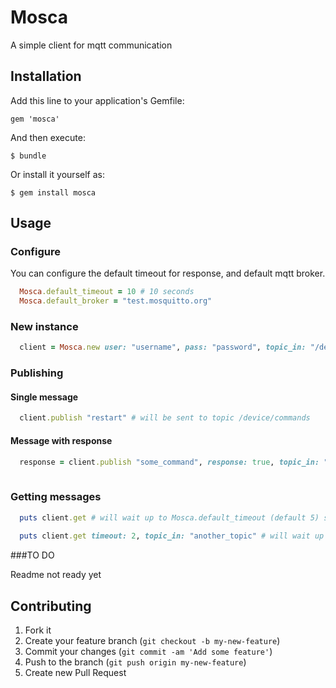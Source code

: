 # Mosca

A simple client for mqtt communication

## Installation

Add this line to your application's Gemfile:

    gem 'mosca'

And then execute:

    $ bundle

Or install it yourself as:

    $ gem install mosca
    
## Usage

### Configure

You can configure the default timeout for response, and default mqtt broker.

```ruby
  Mosca.default_timeout = 10 # 10 seconds
  Mosca.default_broker = "test.mosquitto.org"
```

### New instance

```ruby
  client = Mosca.new user: "username", pass: "password", topic_in: "/device/readings", topic_out: "/device/commands"
```

### Publishing

#### Single message

```ruby
  client.publish "restart" # will be sent to topic /device/commands
```

#### Message with response

```ruby
  response = client.publish "some_command", response: true, topic_in: "/device/responses" # will publish and wait for a response on the /responses topic
  
```

### Getting messages

```ruby
  puts client.get # will wait up to Mosca.default_timeout (default 5) seconds. will return {} if no response comes.
  
  puts client.get timeout: 2, topic_in: "another_topic" # will wait up to 2 seconds for a response on the another_topic topic.
```

###TO DO

Readme not ready yet

## Contributing

1. Fork it
2. Create your feature branch (`git checkout -b my-new-feature`)
3. Commit your changes (`git commit -am 'Add some feature'`)
4. Push to the branch (`git push origin my-new-feature`)
5. Create new Pull Request
